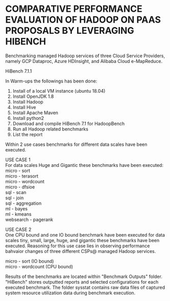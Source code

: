 # COMPARATIVE PERFORMANCE EVALUATION OF HADOOP ON PAAS PROPOSALS BY LEVERAGING HIBENCH
Benchmarking managed Hadoop services of three Cloud Service Providers, namely GCP Dataproc, Azure HDInsight, and Alibaba Cloud e-MapReduce.  

HiBench 7.1.1  

In Warm-ups the followings has been done:
1. Install of a local VM instance (ubuntu 18.04) 
2. Install OpenJDK 1.8
3. Install Hadoop
4. Install Hive
5. Install Apache Maven
6. Install python2
7. Download and compile HiBench 7.1 for HadoopBench
8. Run all Hadoop related benchmarks
9. List the report

Within 2 use cases benchmarks for different data scales have been executed.  

USE CASE 1  
For data scales Huge and Gigantic these benchmarks have been executed:  
micro - sort  
micro - terasort  
micro - wordcount  
micro - dfsioe  
sql - scan  
sql - join  
sql - aggregation  
ml - bayes  
ml - kmeans  
websearch - pagerank   
  
USE CASE 2    
One CPU bound and one IO bound benchmark have been executed for data scales tiny, small, large, huge, and gigantic these benchmarks have been executed. Reasoning for this use case lies in observing performance bahvaior changes of three different CSPs@ managed Hadoop services.  
  
micro - sort (IO bound)  
micro - wordcount (CPU bound)  
  
Results of the benchmarks are located within "Benchmark Outputs" folder. "HiBench" stores outputted reports and selected configurations for each executed benchmark. The folder sysstat contains raw data files of captured system resource utilization data during benchmark execution.  

